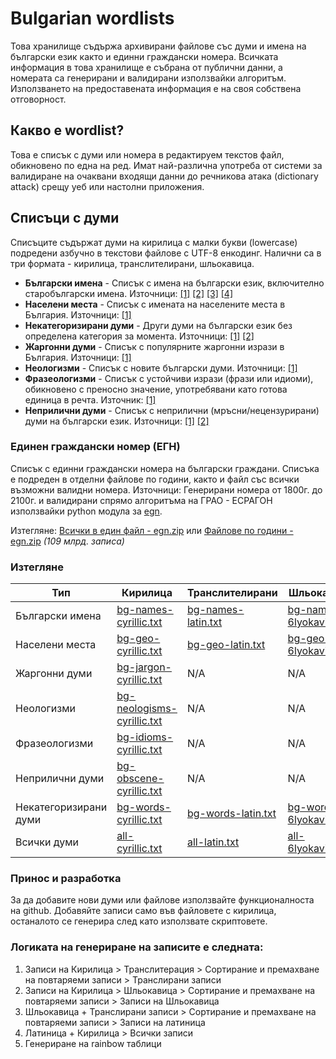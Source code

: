 # Bulgarian wordlists
Това хранилище съдържа архивирани файлове със думи и имена на български език както и единни граждански номера. Всичката информация в това хранилище е събрана от публични данни, а номерата са генерирани и валидирани използвайки алгоритъм. Използването на предоставената информация е на своя собствена отговорност.

## Какво е wordlist?
Това е списък с думи или номера в редактируем текстов файл, обикновено по една на ред. Имат най-различна употреба от системи за валидиране на очаквани входящи данни до речникова атака (dictionary attack) срещу уеб или настолни приложения.

## Списъци с думи
Списъците съдържат думи на кирилица с малки букви (lowercase) подредени азбучно в текстови файлове с UTF-8 енкодинг. Налични са в три формата - кирилица, транслителирани, шльокавица.

 * **Български имена** - Списък с имена на български език, включително старобългарски имена. Източници: [[1]](http://stratsimir.exsisto.com/) [[2]](http://samoistina.com/3/imenatani.htm) [[3]](http://www.angelfire.com/ca6/ivayla/bgnames.htm) [[4]](http://stratsimir.exsisto.com/)
 * **Населени места** - Списък с имената на населените места в България. Източници: [[1]](http://www.nsi.bg/nrnm)
 * **Некатегоризирани думи** - Други думи на български език без определена категория за момента. Източници: [[1]](https://github.com/vanyog/grammar-bg) [[2]](https://github.com/titoBouzout/Dictionaries)
 * **Жаргонни думи** - Списък с популярните жаргонни изрази в България. Източници: [[1]](https://bgjargon.com)
 * **Неологизми** - Списък с новите български думи. Източници: [[1]](http://ibl.bas.bg/infolex/neologisms.php)
 * **Фразеологизми** - Списък с устойчиви изрази (фрази или идиоми), обикновено с преносно значение, употребявани като готова единица в речта. Източник: [[1]](http://ibl.bas.bg/infolex/idioms.php)
 * **Неприлични думи** - Списък с неприлични (мръсни/нецензурирани) думи на български език. Източници: [[1]](https://github.com/zloban/obscene-words) [[2]](https://www.cs.cmu.edu/~biglou/resources/)

### Единен граждански номер (ЕГН)
Списък с единни граждански номера на български граждани. Списъка е подреден в отделни файлове по години, както и файл със всички възможни валидни номера. Източници: Генерирани номера от 1800г. до 2100г. и валидирани спрямо алгоритъма на ГРАО - ЕСРАГОН използвайки python модула за [egn](http://github.com/miglen/egn).

Изтегляне: [Всички в един файл - egn.zip](https://github.com/miglen/bulgarian-wordlists/releases/download/v1.0/egn.zip) или [Файлове по години - egn.zip](https://github.com/miglen/bulgarian-wordlists/releases/download/v1.0/egn-by-years.zip) *(109 млрд. записа)*

### Изтегляне
|Тип|Кирилица|Транслителирани|Шльокавица|Записи|
|--|--|--|--|--
|Български имена|[bg-names-cyrillic.txt](https://github.com/miglen/bulgarian-wordlists/blob/master/wordlists/bg-names-cyrillic.txt?raw=true)|[bg-names-latin.txt](https://github.com/miglen/bulgarian-wordlists/blob/master/wordlists/bg-names-latin.txt?raw=true)|[bg-names-6lyokavica.txt](https://github.com/miglen/bulgarian-wordlists/blob/master/wordlists/bg-names-6lyokavica.txt?raw=true)|6472
|Населени места|[bg-geo-cyrillic.txt](https://github.com/miglen/bulgarian-wordlists/blob/master/wordlists/bg-geo-cyrillic.txt?raw=true)|[bg-geo-latin.txt](https://github.com/miglen/bulgarian-wordlists/blob/master/wordlists/bg-geo-latin.txt?raw=true)|[bg-geo-6lyokavica.txt](https://github.com/miglen/bulgarian-wordlists/blob/master/wordlists/bg-geo-6lyokavica.txt?raw=true)|4657
|Жаргонни думи|[bg-jargon-cyrillic.txt](https://github.com/miglen/bulgarian-wordlists/blob/master/wordlists/bg-jargon-cyrillic.txt?raw=true)|N/A|N/A|15264
|Неологизми|[bg-neologisms-cyrillic.txt](https://github.com/miglen/bulgarian-wordlists/blob/master/wordlists/bg-neologisms-cyrillic.txt?raw=true)|N/A|N/A|2381
|Фразеологизми|[bg-idioms-cyrillic.txt](https://github.com/miglen/bulgarian-wordlists/blob/master/wordlists/bg-idioms-cyrillic.txt?raw=true)|N/A|N/A|6924
|Неприлични думи|[bg-obscene-cyrillic.txt](https://github.com/miglen/bulgarian-wordlists/blob/master/wordlists/bg-obscene-cyrillic.txt?raw=true)|N/A|N/A|499
|Некатегоризирани думи|[bg-words-cyrillic.txt](https://github.com/miglen/bulgarian-wordlists/blob/master/wordlists/bg-words-cyrillic.txt?raw=true)|[bg-words-latin.txt](https://github.com/miglen/bulgarian-wordlists/blob/master/wordlists/bg-words-latin.txt?raw=true)|[bg-words-6lyokavica.txt](https://github.com/miglen/bulgarian-wordlists/blob/master/wordlists/bg-words-6lyokavica.txt?raw=true)|752537
|Всички думи|[all-cyrillic.txt](https://github.com/miglen/bulgarian-wordlists/blob/master/wordlists/all-cyrillic.txt?raw=true)|[all-latin.txt](https://github.com/miglen/bulgarian-wordlists/blob/master/wordlists/all-latin.txt?raw=true)|[all-6lyokavica.txt](https://github.com/miglen/bulgarian-wordlists/blob/master/wordlists/all-6lyokavica.txt?raw=true)|755130

### Принос и разработка
За да добавите нови думи или файлове използвайте функционалноста на github. Добавяйте записи само във файловете с кирилица, останалото се генерира след като използвате скриптовете.

### Логиката на генериране на записите е следната:
 1. Записи на Кирилица > Транслитерация > Сортирание и премахване на повтаряеми записи > Транслирани записи
 2. Записи на Кирилица > Шльокавица > Сортирание и премахване на повтаряеми записи > Записи на Шльокавица
 3. Шльокавица + Транслирани записи > Сортирание и премахване на повтаряеми записи > Записи на латиница
 4. Латиница + Кирилица > Всички записи
 5. Генериране на rainbow таблици
